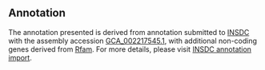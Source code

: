 

Annotation
----------

The annotation presented is derived from annotation submitted to
[INSDC](http://www.insdc.org) with the assembly accession
[GCA\_002217545.1](http://www.ebi.ac.uk/ena/data/view/GCA_002217545.1),
with additional non-coding genes derived from
[Rfam](http://rfam.xfam.org/). For more details, please visit [INSDC
annotation
import](http://ensemblgenomes.org/info/data/insdc_annotation).
